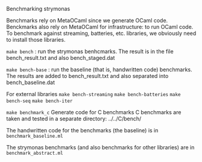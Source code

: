 Benchmarking strymonas

Benchmarks rely on MetaOCaml since we generate OCaml code.
Benckmarks also rely on MetaOCaml for infrastructure: to run OCaml code.
To benchmark against streaming, batteries, etc. libraries, we obviously
need to install those libraries.

`make bench` : run the strymonas benhcmarks. The result is in the file
      bench_result.txt and also bench_staged.dat

`make bench-base` : run the baseline (that is, handwritten code) benchmarks.
      The results are added to bench_result.txt and also separated into
      bench_baseline.dat

For external libraries
`make bench-streaming`
`make bench-batteries`
`make bench-seq`
`make bench-iter`

`make benchmark_c`
Generate code for C benchmarks
C benchmarks are taken and tested in a separate directory: ../../C/bench/

The handwritten code for the benchmarks (the baseline) is in
`benchmark_baseline.ml`

The strymonas benchmarks (and also benchmarks for other libraries) are in
`benchmark_abstract.ml`
